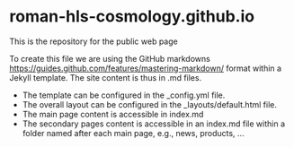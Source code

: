 # roman-hls-cosmology.github.io
This is the repository for the public web page

To create this file we are using the GitHub markdowns https://guides.github.com/features/mastering-markdown/ format within a Jekyll template. The site content is thus in .md files.

* The template can be configured in the _config.yml file.
* The overall layout can be configured in the _layouts/default.html file.
* The main page content is accessible in index.md
* The secondary pages content is accessible in an index.md file within a folder named after each main page, e.g., news, products, ...
